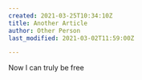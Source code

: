 ```yaml
---
created: 2021-03-25T10:34:10Z
title: Another Article
author: Other Person
last_modified: 2021-03-02T11:59:00Z

---
```

Now I can truly be free